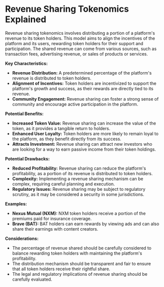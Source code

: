 # Revenue Sharing Tokenomics Explained

Revenue sharing tokenomics involves distributing a portion of a platform's revenue to its token holders. This model aims to align the incentives of the platform and its users, rewarding token holders for their support and participation. The shared revenue can come from various sources, such as transaction fees, advertising revenue, or sales of products or services.

**Key Characteristics:**

- **Revenue Distribution:** A predetermined percentage of the platform's revenue is distributed to token holders.
- **Alignment of Incentives:** Token holders are incentivized to support the platform's growth and success, as their rewards are directly tied to its revenue.
- **Community Engagement:** Revenue sharing can foster a strong sense of community and encourage active participation in the platform.

**Potential Benefits:**

- **Increased Token Value:** Revenue sharing can increase the value of the token, as it provides a tangible return to holders.
- **Enhanced User Loyalty:** Token holders are more likely to remain loyal to the platform, as they benefit directly from its success.
- **Attracts Investment:** Revenue sharing can attract new investors who are looking for a way to earn passive income from their token holdings.

**Potential Drawbacks:**

- **Reduced Profitability:** Revenue sharing can reduce the platform's profitability, as a portion of its revenue is distributed to token holders.
- **Complexity:** Implementing a revenue sharing mechanism can be complex, requiring careful planning and execution.
- **Regulatory Issues:** Revenue sharing may be subject to regulatory scrutiny, as it may be considered a security in some jurisdictions.

**Examples:**

- **Nexus Mutual (NXM):** NXM token holders receive a portion of the premiums paid for insurance coverage.
- **Brave (BAT):** BAT holders can earn rewards by viewing ads and can also share their earnings with content creators.

**Considerations:**

- The percentage of revenue shared should be carefully considered to balance rewarding token holders with maintaining the platform's profitability.
- The distribution mechanism should be transparent and fair to ensure that all token holders receive their rightful share.
- The legal and regulatory implications of revenue sharing should be carefully evaluated.
